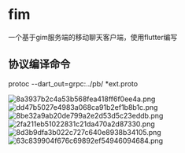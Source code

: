# fim

一个基于gim服务端的移动聊天客户端，使用flutter编写

## 协议编译命令
protoc --dart_out=grpc:../pb/ *ext.proto

![8a3937b2c4a53b568fea418ff6f0ee4a.png](https://p.130014.xyz/2021/02/07/8a3937b2c4a53b568fea418ff6f0ee4a.png)
![dd47b5027e4983a068ca91b2ef1b8b1c.png](https://p.130014.xyz/2021/02/07/dd47b5027e4983a068ca91b2ef1b8b1c.png)
![8be32a9ab20de799a2e2d53d5c23eddb.png](https://p.130014.xyz/2021/02/07/8be32a9ab20de799a2e2d53d5c23eddb.png)
![2fa211eb51022831c21da470a2d87330.png](https://p.130014.xyz/2021/02/07/2fa211eb51022831c21da470a2d87330.png)
![8d3b9dfa3b022c727c640e8938b34105.png](https://p.130014.xyz/2021/02/07/8d3b9dfa3b022c727c640e8938b34105.png)
![63c839904f676c69892ef54946094684.png](https://p.130014.xyz/2021/02/07/63c839904f676c69892ef54946094684.png)
